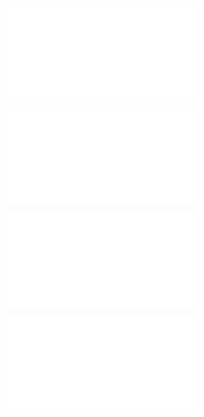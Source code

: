 ![@](steps/_.3eb68380.md)

![@](steps/_.3731a859.md)

![@](steps/concept.4e4a0fc3.md)

![@](steps/prompt.0404e44a.md)